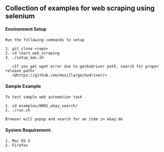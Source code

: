 ## Collection of examples for web scraping using selenium

#### Environment Setup
    Run the following commands to setup 

    1. git clone <repo>
    2. cd learn_web_scraping
    3. ./setup_mac.sh 

       <If you get wget error due to geckodriver path, search for proper release path>
       <@https://github.com/mozilla/geckodriver/>

#### Sample Example 

    To test sample web automation task
    
    1. cd examples/0001_ebay_search/
    2. ./run.sh

    Browser will popup and search for an item in ebay.de

#### System Requirement:

    1. Mac OS X
    2. Firefox



